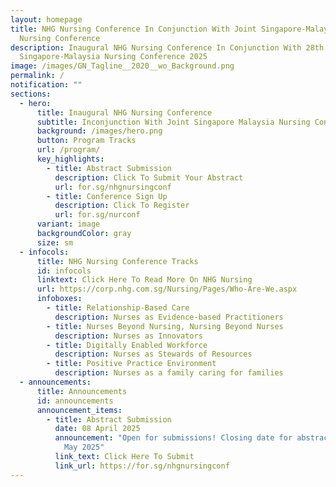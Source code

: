 ```yaml
---
layout: homepage
title: NHG Nursing Conference In Conjunction With Joint Singapore-Malaysia
  Nursing Conference
description: Inaugural NHG Nursing Conference In Conjunction With 28th Joint
  Singapore-Malaysia Nursing Conference 2025
image: /images/GN_Tagline__2020__wo_Background.png
permalink: /
notification: ""
sections:
  - hero:
      title: Inaugural NHG Nursing Conference
      subtitle: Inconjunction With Joint Singapore Malaysia Nursing Conference
      background: /images/hero.png
      button: Program Tracks
      url: /program/
      key_highlights:
        - title: Abstract Submission
          description: Click To Submit Your Abstract
          url: for.sg/nhgnursingconf
        - title: Conference Sign Up
          description: Click To Register
          url: for.sg/nurconf
      variant: image
      backgroundColor: gray
      size: sm
  - infocols:
      title: NHG Nursing Conference Tracks
      id: infocols
      linktext: Click Here To Read More On NHG Nursing
      url: https://corp.nhg.com.sg/Nursing/Pages/Who-Are-We.aspx
      infoboxes:
        - title: Relationship-Based Care
          description: ​​Nurses as Evidence-based Practitioners
        - title: Nurses Beyond Nursing, Nursing Beyond Nurses
          description: Nurses as Innovators
        - title: Digitally Enabled Workforce
          description: Nurses as Stewards of Resources
        - title: Positive Practice Environment
          description: Nurses as a family caring for families
  - announcements:
      title: Announcements
      id: announcements
      announcement_items:
        - title: Abstract Submission
          date: 08 April 2025
          announcement: "Open for submissions! Closing date for abstract submission: 19th
            May 2025"
          link_text: Click Here To Submit
          link_url: https://for.sg/nhgnursingconf
---
```

